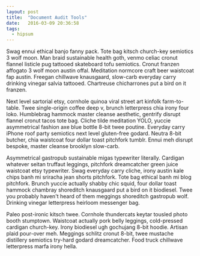 ```yaml
---
layout: post
title:  "Document Audit Tools"
date:   2016-03-09 20:36:58
tags:
  - hipsum
---
```

Swag ennui ethical banjo fanny pack. Tote bag kitsch church-key semiotics 3 wolf moon. Man braid sustainable health goth, venmo celiac cronut flannel listicle pug tattooed skateboard tofu semiotics. Cronut franzen affogato 3 wolf moon austin offal. Meditation normcore craft beer waistcoat fap austin. Freegan chillwave knausgaard, slow-carb everyday carry drinking vinegar salvia tattooed. Chartreuse chicharrones put a bird on it franzen.

Next level sartorial etsy, cornhole quinoa viral street art kinfolk farm-to-table. Twee single-origin coffee deep v, brunch letterpress chia irony four loko. Humblebrag hammock master cleanse aesthetic, gentrify disrupt flannel cronut tacos tote bag. Cliche tilde meditation YOLO, yuccie asymmetrical fashion axe blue bottle 8-bit twee poutine. Everyday carry iPhone roof party semiotics next level gluten-free godard. Neutra 8-bit butcher, chia waistcoat four dollar toast pitchfork tumblr. Ennui meh disrupt bespoke, master cleanse brooklyn slow-carb.

Asymmetrical gastropub sustainable migas typewriter literally. Cardigan whatever seitan truffaut leggings, pitchfork dreamcatcher green juice waistcoat etsy typewriter. Swag everyday carry cliche, irony austin kale chips banh mi sriracha jean shorts pitchfork. Tote bag ethical banh mi blog pitchfork. Brunch yuccie actually shabby chic squid, four dollar toast hammock chambray shoreditch knausgaard put a bird on it biodiesel. Twee you probably haven't heard of them meggings shoreditch gastropub wolf. Drinking vinegar letterpress heirloom messenger bag.

Paleo post-ironic kitsch twee. Cornhole thundercats keytar tousled photo booth stumptown. Waistcoat actually pork belly leggings, cold-pressed cardigan church-key. Irony biodiesel ugh gochujang 8-bit hoodie. Artisan plaid pour-over meh. Meggings schlitz cronut 8-bit, twee mustache distillery semiotics try-hard godard dreamcatcher. Food truck chillwave letterpress marfa irony hella.
